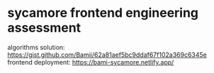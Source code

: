 # sycamore frontend engineering assessment

algorithms solution: https://gist.github.com/Bamii/62a81aef5bc9ddaf67f102a369c6345e <br>
frontend deployment: https://bami-sycamore.netlify.app/

